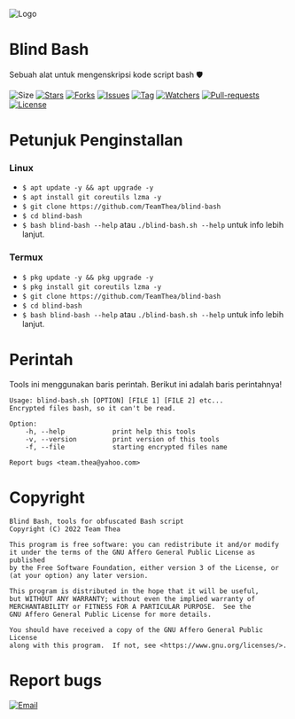 ![Logo](https://raw.githubusercontent.com/TeamThea/blind-bash/master/images/logo.png)

# Blind Bash
Sebuah alat untuk mengenskripsi kode script bash 🛡️

![Size](https://img.shields.io/github/languages/code-size/TeamThea/blind-bash?label=Blind%20Bash&style=flat-square&logo=github)
[![Stars](https://img.shields.io/github/stars/TeamThea/blind-bash?label=Star&style=flat-square&color=red)](https://github.com/TeamThea/blind-bash/stargazers/)
[![Forks](https://img.shields.io/github/forks/TeamThea/blind-bash?label=Fork&style=flat-square&color=orange)](https://github.com/TeamThea/blind-bash/network/members/)
[![Issues](https://img.shields.io/github/issues/TeamThea/blind-bash?label=Issue&style=flat-square&color=blueviolet)](https://github.com/TeamThea/blind-bash/issues/)
[![Tag](https://img.shields.io/github/tag/TeamThea/blind-bash?label=Tag&style=flat-square&color=green)](https://github.com/TeamThea/blind-bash/tags/)
[![Watchers](https://img.shields.io/github/watchers/TeamThea/blind-bash?label=Watch&style=flat-square&color=01ffd1)](https://github.com/TeamThea/blind-bash/watchers/)
[![Pull-requests](https://img.shields.io/github/issues-pr/TeamThea/blind-bash?label=Pull%20requests&style=flat-square&color=0000ff)](https://github.com/TeamThea/blind-bash/pull/)
[![License](https://img.shields.io/github/license/TeamThea/blind-bash?label=License&logo=gnu&style=flat-square)](https://www.gnu.org/licenses/agpl-3.0.html)

# Petunjuk Penginstallan
### Linux
* `$ apt update -y && apt upgrade -y`
* `$ apt install git coreutils lzma -y`
* `$ git clone https://github.com/TeamThea/blind-bash`
* `$ cd blind-bash`
* `$ bash blind-bash --help` atau `./blind-bash.sh --help` untuk info lebih lanjut.

### Termux
* `$ pkg update -y && pkg upgrade -y`
* `$ pkg install git coreutils lzma -y`
* `$ git clone https://github.com/TeamThea/blind-bash`
* `$ cd blind-bash`
* `$ bash blind-bash --help` atau `./blind-bash.sh --help` untuk info lebih lanjut.

# Perintah
Tools ini menggunakan baris perintah. Berikut ini adalah baris perintahnya!
```shell
Usage: blind-bash.sh [OPTION] [FILE 1] [FILE 2] etc...
Encrypted files bash, so it can't be read.

Option:
    -h, --help            print help this tools
    -v, --version         print version of this tools
    -f, --file            starting encrypted files name

Report bugs <team.thea@yahoo.com>
```

# Copyright
```text
Blind Bash, tools for obfuscated Bash script
Copyright (C) 2022 Team Thea

This program is free software: you can redistribute it and/or modify
it under the terms of the GNU Affero General Public License as published
by the Free Software Foundation, either version 3 of the License, or
(at your option) any later version.

This program is distributed in the hope that it will be useful,
but WITHOUT ANY WARRANTY; without even the implied warranty of
MERCHANTABILITY or FITNESS FOR A PARTICULAR PURPOSE.  See the
GNU Affero General Public License for more details.

You should have received a copy of the GNU Affero General Public License
along with this program.  If not, see <https://www.gnu.org/licenses/>.
```

# Report bugs
[![Email](https://img.shields.io/badge/Yahoo%20Mail-grey?style=plastic&color=202a33&logo=yahoo&logoColor=blueviolet)](mailto:team.thea@yahoo.com)
